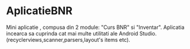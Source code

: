 # AplicatieBNR
Mini aplicatie , compusa din 2 module: "Curs BNR" si "Inventar".
Aplicatia incearca sa cuprinda cat mai multe utilitati ale Android Studio. (recyclerviews,scanner,parsers,layout's items etc).
